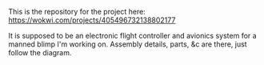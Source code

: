 This is the repository for the project here: https://wokwi.com/projects/405496732138802177

It is supposed to be an electronic flight controller and avionics system for a manned blimp I'm working on. Assembly details, parts, &c are there, just follow the diagram.
